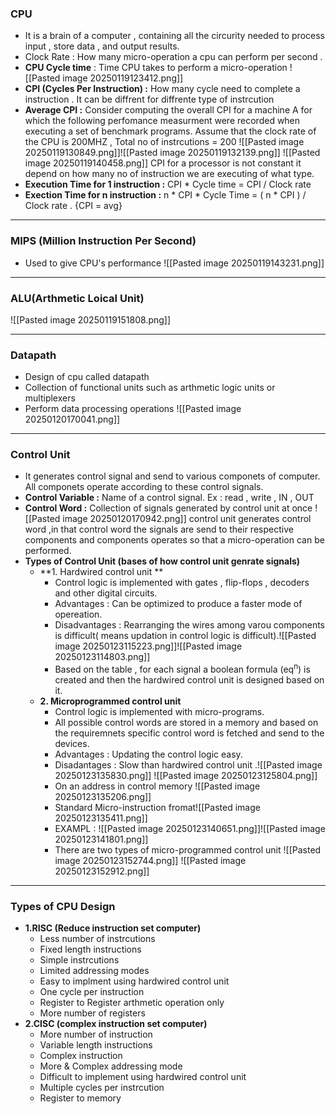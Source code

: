 ### **CPU**
- It is a brain of a computer , containing all the circurity needed to process input , store data , and output results.
- Clock Rate : How many micro-operation a cpu can perform per second .  
- **CPU Cycle time** : Time CPU takes to perform a micro-operation
![[Pasted image 20250119123412.png]]
- **CPI (Cycles Per Instruction) :** How many cycle need to complete a instruction . It can be diffrent for diffrente type of instrcution 
- **Average CPI :** Consider computing the overall CPI for a machine A for which the following perfomance measurment were recorded when executing a set of benchmark programs. Assume that the clock rate of the CPU is 200MHZ , Total no of instrcutions = 200
![[Pasted image 20250119130849.png]]![[Pasted image 20250119132139.png]]
![[Pasted image 20250119140458.png]]
CPI for a processor is not constant it depend on how many no of instruction we are executing of what type.
- **Execution Time for 1 instruction :** CPI \* Cycle time = CPI / Clock rate
- **Exection Time for n instruction :** n * CPI * Cycle Time = ( n * CPI ) / Clock rate . {CPI = avg}
---
### **MIPS (Million Instruction Per Second)**
- Used to give CPU's performance 
![[Pasted image 20250119143231.png]]
---
### **ALU(Arthmetic Loical Unit)**
 ![[Pasted image 20250119151808.png]]

---
### **Datapath**
- Design of cpu called datapath
- Collection of functional units such as arthmetic logic units or multiplexers 
- Perform data processing operations
![[Pasted image 20250120170041.png]]
---
### **Control Unit**
- It generates control signal and send to various componets of computer. All componets operate according to these control signals.
- **Control Variable :** Name of a control signal. Ex : read , write , IN , OUT
- **Control Word :** Collection of signals generated by control unit at once
![[Pasted image 20250120170942.png]]
control unit generates control word ,in that control word the signals are send to their respective components and components operates so that a micro-operation can be performed.
- **Types of Control Unit (bases of how control unit genrate signals)** 
	- **1. Hardwired control unit **
		- Control logic is implemented with gates , flip-flops , decoders and other digital circuits.
		- Advantages : Can be optimized to produce a faster mode of opereation.
		- Disadvantages : Rearranging the wires among varou components is difficult( means updation in control logic is difficult).![[Pasted image 20250123115223.png]]![[Pasted image 20250123114803.png]]
		- Based on the table , for each signal a boolean formula (eq<sup>n</sup>) is created and then the hardwired control unit is designed based on it.
	- **2. Microprogrammed control unit**
		- Control logic is implemented with micro-programs.
		- All possible control words are stored in a memory and based on the requiremnets specific control word is fetched and send to the devices.
		- Advantages : Updating the control logic easy.
		- Disadantages : Slow than hardwired control unit .![[Pasted image 20250123135830.png]] ![[Pasted image 20250123125804.png]]
		- On an address in control memory  ![[Pasted image 20250123135206.png]]
		- Standard Micro-instruction fromat![[Pasted image 20250123135411.png]]
		- EXAMPL : ![[Pasted image 20250123140651.png]]![[Pasted image 20250123141801.png]]
		- There are two types of micro-programmed control unit ![[Pasted image 20250123152744.png]] ![[Pasted image 20250123152912.png]]
---

### **Types of CPU Design**
- **1.RISC (Reduce instruction set computer)**
	- Less number of instrcutions
	- Fixed length instructions
	- Simple instrcutions
	- Limited addressing modes
	- Easy to implment using hardwired control unit
	- One cycle per instruction
	- Register to Register arthmetic operation only  
	- More number of registers
- **2.CISC (complex instruction set computer)**
	- More number of instruction 
	- Variable length instructions
	- Complex instruction 
	- More  & Complex addressing mode
	- Difficult to implement using hardwired control unit
	- Multiple cycles per instrcution
	- Register to memory 

